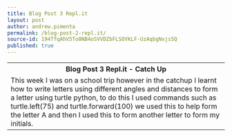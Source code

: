 ```yaml
---
title: Blog Post 3 Repl.it
layout: post
author: andrew.pimenta
permalink: /blog-post-2-repl.it/
source-id: 194TfqAhV5To0NB4oSVVDZbFLSOYKLF-UzAqbgNxjs5Q
published: true
---
```

<table>
  <tr>
    <th>Blog Post 3 Repl.it - Catch Up</th>
  </tr>
  <tr>
    <td>This week I was on a school trip however in the catchup I learnt how to write letters using different angles and distances to form a letter using turtle python, to do this I used commands such as turtle.left(75) and turtle.forward(100) we used this to help form the letter A and then I used this to form another letter to form my initials.</td>
  </tr>
</table>


